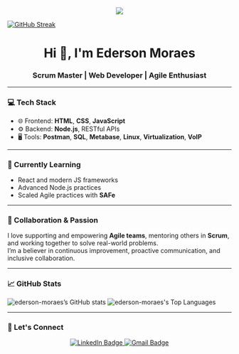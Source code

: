 <div align="center">
  <a href="https://github-readme-streak-stats-git-d-e318f7-ederson-moraes-projects.vercel.app">
    <img src="https://github-readme-streak-stats-git-d-e318f7-ederson-moraes-projects.vercel.app?user=ederson-moraes&theme=shades-of-purple" />
  </a>
</div>

[![GitHub Streak](https://github-readme-streak-stats-git-d-e318f7-ederson-moraes-projects.vercel.app?user=ederson-moraes&theme=shades-of-purple)](https://github-readme-streak-stats-git-d-e318f7-ederson-moraes-projects.vercel.app)


<h1 align="center">Hi 👋, I'm Ederson Moraes</h1>
<h3 align="center">Scrum Master | Web Developer | Agile Enthusiast</h3>

---

### 💻 Tech Stack
- 🌐 Frontend: **HTML**, **CSS**, **JavaScript**
- ⚙️ Backend: **Node.js**, RESTful APIs
- 🖥️ Tools: **Postman**, **SQL**, **Metabase**, **Linux**, **Virtualization**, **VoIP**

---

### 🧠 Currently Learning
- React and modern JS frameworks
- Advanced Node.js practices
- Scaled Agile practices with **SAFe**

---

### 🤝 Collaboration & Passion
I love supporting and empowering **Agile teams**, mentoring others in **Scrum**, and working together to solve real-world problems.  
I’m a believer in continuous improvement, proactive communication, and inclusive collaboration.

---

### 📈 GitHub Stats


![ederson-moraes’s GitHub stats](https://github-readme-stats-ederson-moraes-projects.vercel.app/api?username=ederson-moraes&theme=shades-of-purple&show_icons=true&hide_border=false&count_private=true)
![ederson-moraes's Top Languages](https://github-readme-stats-ederson-moraes-projects.vercel.app/api/top-langs/?username=ederson-moraes&theme=shades-of-purple&show_icons=true&hide_border=false&layout=compact)


  

---

### 🔗 Let's Connect

<p align="center">
  <a href="https://www.linkedin.com/in/edersonisraelmoraes/" target="_blank">
    <img src="https://img.shields.io/badge/LinkedIn-Ederson%20Moraes-0077B5?style=for-the-badge&logo=linkedin&logoColor=white" alt="LinkedIn Badge"/>
  </a>
  <a href="mailto:eder.israrel.moraes@gmail.com">
    <img src="https://img.shields.io/badge/Gmail-eder.israrel.moraes@gmail.com-D14836?style=for-the-badge&logo=gmail&logoColor=white" alt="Gmail Badge"/>
  </a>
</p>
